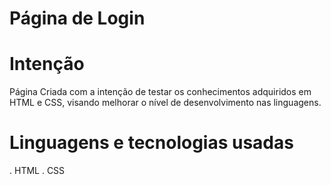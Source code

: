 # Página de Login

# Intenção
Página Criada com a intenção de testar os conhecimentos adquiridos em HTML e CSS, visando melhorar o nível de desenvolvimento nas linguagens.

# Linguagens e tecnologias usadas

 .  HTML
 .  CSS
